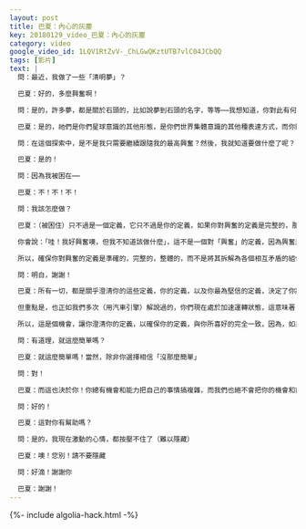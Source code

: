 ```yaml
---
layout: post
title: 巴夏：內心的灰塵
key: 20180129_video_巴夏：內心的灰塵
category: video
google_video_id: 1LQV1RtZvV-_ChLGwQKztUTB7vlC04JCbQQ
tags: [影片]
text: |
  問：最近，我做了一些「清明夢」？

  巴夏：好的，多麼興奮啊！

  問：是的，許多夢，都是關於石頭的，比如說夢到石頭的名字，等等⋯⋯我想知道，你對此有何評價？是地球（大地）在跟我們說話嗎？

  巴夏：是的，祂們是你們星球意識的其他形態，是你們世界集體意識的其他種表達方式，而你開始聽到祂們的語言

  問：在這個探索中，是不是我只需要繼續跟隨我的最高興奮？然後，我就知道要做什麼了呢？

  巴夏：是的！

  問：因為我被困在⋯⋯

  巴夏：不！不！不！

  問：我該怎麼做？

  巴夏：（被困住）只不過是一個定義，它只不過是你的定義，如果你對興奮的定義是完整的，那麼，在完整的興奮定義中，你就會知道該跟隨興奮去做什麼，如果你不知道該怎麼做，那是因為你對興奮的定義是不完整的。

  你會說：「哇！我好興奮噢，但我不知道該做什麼」，這不是一個對「興奮」的定義，因為興奮是一個完整的（工具）套件，而你把你的興奮，定義為一套不完整的工具套件。因為，如果你明白興奮是一套完整的工具套件，那你就會知道，它會帶給你你所需要的一切，包括你需要知道的「如何運用你的興奮」的所有信息。

  所以，確保你對興奮的定義是準確的，完整的，整體的，而不是將其拆解為各個相互矛盾的組件，再拼接在一起，組成一個與你的喜好毫不相干的定義，明白嗎？

  問：明白，謝謝！

  巴夏：所有一切，都是關乎澄清你的這些定義，你的定義，以及你最為堅信的定義，決定了你將如何體驗你的物質實相。記住，有時候，這些定義看似非常微妙，你可能會說：「噢！這不算是一個大的定義上的改變哈！」

  但重點是，也正如我們多次（用汽車引擎）解說過的，你們現在處於加速運轉狀態，這意味著（用你們的機器技術做類比），你們現在要求非常非常高的，非常具體的精度公差，任何不該出現在機器內部的、小到不能再小的雜質，都會讓整臺機器停止運轉，因為機器的「允許偏差值」是如此之小。所以，當你把不屬於你的東西「吹出」，那麼，你將繼續運轉，你就會繼續流動。

  所以，這是個機會，讓你澄清你的定義，以確保你的定義，與你所喜好的完全一致，因為，如果稍有偏差，整個運轉都將停止，直到你把「灰塵」吹出（清理掉），有道理嗎？

  問：有道理，就這麼簡單嗎？

  巴夏：就這麼簡單嗎！當然，除非你選擇相信「沒那麼簡單」

  問：對！

  巴夏：而這也決於你！你總有機會和能力把自己的事情搞複雜，而我們也絕不會把你的機會和能力奪走，如果你真想那麼做，那它也絕對是一個完美的、有效的選擇，但你沒必要那麼做

  問：好的！

  巴夏：這對你有幫助嗎？

  問：是的，我現在激動的心情，都按壓不住了（難以隱藏）

  巴夏：噢！您別！請不要隱藏

  問：好滴！謝謝你

  巴夏：謝謝！
---
```


{%- include algolia-hack.html -%}

